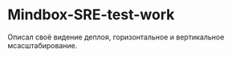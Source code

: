 # Mindbox-SRE-test-work

Описал своё видение деплоя, горизонтальное и вертикальное мсасштабирование.
